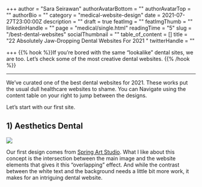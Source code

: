 +++
author = "Sara Seirawan"
authorAvatarBottom = ""
authorAvatarTop = ""
authorBio = ""
category = "medical-website-design"
date = 2021-07-27T23:00:00Z
description = ""
draft = true
featImg = ""
featImgThumb = ""
linkedinHandle = ""
page = "medical/single.html"
readingTime = "5"
slug = "/best-dental-websites"
socialThumbnail = ""
table_of_content = []
title = "22 Absolutely Jaw-Dropping Dental Websites For 2021 "
twitterHandle = ""

+++
{{% hook %}}If you’re bored with the same “lookalike” dental sites, we are too. Let’s check some of the most creative dental websites. {{% /hook %}} <!--more-->

***

We’ve curated one of the best dental websites for 2021. These works put the usual dull healthcare websites to shame. You can Navigate using the content table on your right to jump between the designs.

Let’s start with our first site.

## 1) Aesthetics Dental

![](/assets/images/1.PNG)

Our first design comes from [Spring Art Studio](https://dribbble.com/shots/16076596-Medical-Dental-Web-App-Website). What I like about this concept is the intersection between the main image and the website elements that gives it this “overlapping” effect. And while the contrast between the white text and the background needs a little bit more work, it makes for an intriguing dental website.